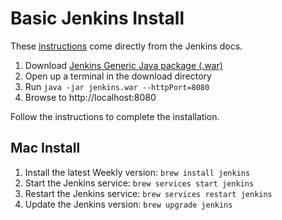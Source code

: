 # Basic Jenkins Install
These [instructions](https://www.jenkins.io/doc/pipeline/tour/getting-started/#download-and-run-jenkins) come directly from the Jenkins docs.

1. Download [Jenkins Generic Java package (.war)](https://www.jenkins.io/download)
2. Open up a terminal in the download directory
3. Run `java -jar jenkins.war --httpPort=8080`
4. Browse to http://localhost:8080

Follow the instructions to complete the installation.

## Mac Install

1. Install the latest Weekly version: `brew install jenkins`
2. Start the Jenkins service: `brew services start jenkins`
3. Restart the Jenkins service: `brew services restart jenkins`
4. Update the Jenkins version: `brew upgrade jenkins`